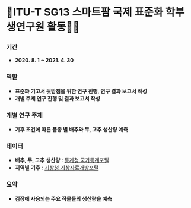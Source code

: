 # 🌾ITU-T SG13 스마트팜 국제 표준화 학부생연구원 활동👨‍🎓

### 기간
- **2020. 8. 1 ~ 2021. 4. 30**

### 역할
- **표준화 기고서 뒷받침을 위한 연구 진행, 연구 결과 보고서 작성**
- **개별 주제 연구 진행 및 결과 보고서 작성**

### 개별 연구 주제
- **기후 조건에 따른 품종 별 배추와 무, 고추 생산량 예측**

### 데이터
- **배추, 무, 고추 생산량** : [통계청 국가통계포털](https://kosis.kr/index/index.do)
- **지역별 기후** : [기상청 기상자료개방포털](https://data.kma.go.kr/cmmn/main.do)

### 요약
- **김장에 사용되는 주요 작물들의 생산량을 예측**
